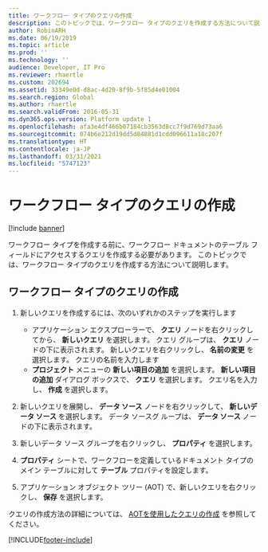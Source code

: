 ```yaml
---
title: ワークフロー タイプのクエリの作成
description: このトピックでは、ワークフロー タイプのクエリを作成する方法について説明します。
author: RobinARH
ms.date: 06/19/2019
ms.topic: article
ms.prod: ''
ms.technology: ''
audience: Developer, IT Pro
ms.reviewer: rhaertle
ms.custom: 202694
ms.assetid: 33349e0d-d8ac-4d20-8f9b-5f85d4e01004
ms.search.region: Global
ms.author: rhaertle
ms.search.validFrom: 2016-05-31
ms.dyn365.ops.version: Platform update 1
ms.openlocfilehash: afa3e4df466b07184cb3563d8cc7f9d769d73aa6
ms.sourcegitcommit: 074b6e212d19dd5d84881d1cdd096611a18c207f
ms.translationtype: HT
ms.contentlocale: ja-JP
ms.lasthandoff: 03/31/2021
ms.locfileid: "5747123"
---
```

# <a name="create-a-query-for-a-workflow-type"></a>ワークフロー タイプのクエリの作成 

[!include [banner](../includes/banner.md)]

ワークフロー タイプを作成する前に、ワークフロー ドキュメントのテーブル フィールドにアクセスするクエリを作成する必要があります。 このトピックでは、ワークフロー タイプのクエリを作成する方法について説明します。

## <a name="create-a-query-for-a-workflow-type"></a>ワークフロー タイプのクエリの作成

1. 新しいクエリを作成するには、次のいずれかのステップを実行します

    + アプリケーション エクスプローラーで、 **クエリ** ノードを右クリックしてから、 **新しいクエリ** を選択します。 クエリ グループは、 **クエリ** ノードの下に表示されます。 新しいクエリを右クリックし、 **名前の変更** を選択します。 クエリの名前を入力します
    + **プロジェクト** メニューの **新しい項目の追加** を選択します。 **新しい項目の追加** ダイアログ ボックスで、 **クエリ** を選択します。 クエリ名を入力し、 **作成** を選択します。

2. 新しいクエリを展開し、 **データ ソース** ノードを右クリックして、 **新しいデータ ソース** を選択します。 データ ソースグ ループは、 **データ ソース** ノードの下に表示されます。
3. 新しいデータ ソース グループを右クリックし、 **プロパティ**  を選択します。
4. **プロパティ** シートで、ワークフローを定義しているドキュメント タイプのメイン テーブルに対して **テーブル** プロパティを設定します。
5. アプリケーション オブジェクト ツリー (AOT) で、新しいクエリを右クリックし、 **保存** を選択します。

クエリの作成方法の詳細については、 [AOTを使用したクエリの作成](https://docs.microsoft.com/dynamicsax-2012/developer/how-to-create-queries-by-using-the-aot) を参照してください。


[!INCLUDE[footer-include](../../../includes/footer-banner.md)]